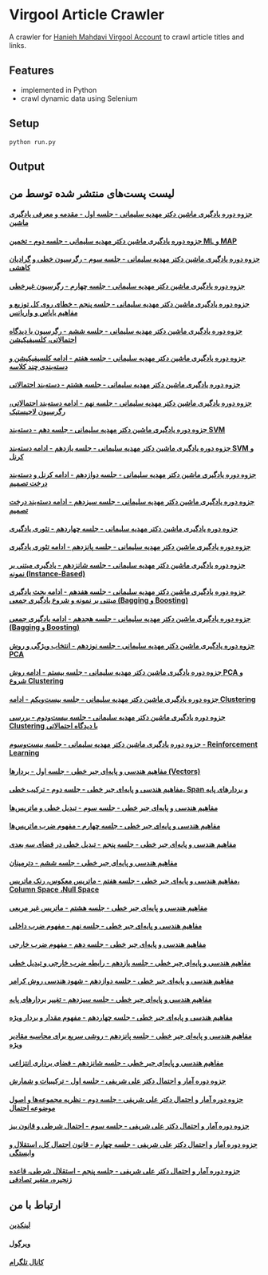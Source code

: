 # Virgool Article Crawler
A crawler for [Hanieh Mahdavi Virgool Account](https://virgool.io/@haniehmahdavi26) to crawl article titles and links.

## Features
+ implemented in Python
+ crawl dynamic data using Selenium

## Setup
```console
python run.py
```

## Output
## لیست پست‌های منتشر شده توسط من
#### [جزوه دوره یادگیری ماشین دکتر مهدیه سلیمانی - جلسه اول - مقدمه و معرفی یادگیری ماشین](https://virgool.io/@haniehmahdavi26/%D8%AC%D8%B2%D9%88%D9%87-%D8%AF%D9%88%D8%B1%D9%87-%DB%8C%D8%A7%D8%AF%DA%AF%DB%8C%D8%B1%DB%8C-%D9%85%D8%A7%D8%B4%DB%8C%D9%86-%D8%AF%DA%A9%D8%AA%D8%B1-%D9%85%D9%87%D8%AF%DB%8C%D9%87-%D8%B3%D9%84%DB%8C%D9%85%D8%A7%D9%86%DB%8C-%D8%AC%D9%84%D8%B3%D9%87-%D8%A7%D9%88%D9%84-%D9%85%D9%82%D8%AF%D9%85%D9%87-%D9%88-%D9%85%D8%B9%D8%B1%D9%81%DB%8C-%DB%8C%D8%A7%D8%AF%DA%AF%DB%8C%D8%B1%DB%8C-%D9%85%D8%A7%D8%B4%DB%8C%D9%86-q4xhxdd8ijh0)

#### [جزوه دوره یادگیری ماشین دکتر مهدیه سلیمانی - جلسه دوم - تخمین ML و MAP](https://virgool.io/@haniehmahdavi26/%D8%AC%D8%B2%D9%88%D9%87-%D8%AF%D9%88%D8%B1%D9%87-%DB%8C%D8%A7%D8%AF%DA%AF%DB%8C%D8%B1%DB%8C-%D9%85%D8%A7%D8%B4%DB%8C%D9%86-%D8%AF%DA%A9%D8%AA%D8%B1-%D9%85%D9%87%D8%AF%DB%8C%D9%87-%D8%B3%D9%84%DB%8C%D9%85%D8%A7%D9%86%DB%8C-%D8%AC%D9%84%D8%B3%D9%87-%D8%AF%D9%88%D9%85-%D8%AA%D8%AE%D9%85%DB%8C%D9%86-ml-%D9%88-map-kyi4k5yspjt3)

#### [جزوه دوره یادگیری ماشین دکتر مهدیه سلیمانی - جلسه سوم - رگرسیون خطی و گرادیان کاهشی](https://virgool.io/@haniehmahdavi26/%D8%AC%D8%B2%D9%88%D9%87-%D8%AF%D9%88%D8%B1%D9%87-%DB%8C%D8%A7%D8%AF%DA%AF%DB%8C%D8%B1%DB%8C-%D9%85%D8%A7%D8%B4%DB%8C%D9%86-%D8%AF%DA%A9%D8%AA%D8%B1-%D9%85%D9%87%D8%AF%DB%8C%D9%87-%D8%B3%D9%84%DB%8C%D9%85%D8%A7%D9%86%DB%8C-%D8%AC%D9%84%D8%B3%D9%87-%D8%B3%D9%88%D9%85-%D8%B1%DA%AF%D8%B1%D8%B3%DB%8C%D9%88%D9%86-%D8%AE%D8%B7%DB%8C-zspfesmsgdtg)

#### [جزوه دوره یادگیری ماشین دکتر مهدیه سلیمانی - جلسه چهارم - رگرسیون غیرخطی](https://virgool.io/@haniehmahdavi26/%D8%AC%D8%B2%D9%88%D9%87-%D8%AF%D9%88%D8%B1%D9%87-%DB%8C%D8%A7%D8%AF%DA%AF%DB%8C%D8%B1%DB%8C-%D9%85%D8%A7%D8%B4%DB%8C%D9%86-%D8%AF%DA%A9%D8%AA%D8%B1-%D9%85%D9%87%D8%AF%DB%8C%D9%87-%D8%B3%D9%84%DB%8C%D9%85%D8%A7%D9%86%DB%8C-%D8%AC%D9%84%D8%B3%D9%87-%DA%86%D9%87%D8%A7%D8%B1%D9%85-%D8%B1%DA%AF%D8%B1%D8%B3%DB%8C%D9%88%D9%86-%D8%BA%DB%8C%D8%B1-%D8%AE%D8%B7%DB%8C-mrfpl8n5jq6w)

#### [جزوه دوره یادگیری ماشین دکتر مهدیه سلیمانی - جلسه پنجم - خطای روی کل توزیع و مفاهیم بایاس و واریانس](https://virgool.io/@haniehmahdavi26/%D8%AC%D8%B2%D9%88%D9%87-%D8%AF%D9%88%D8%B1%D9%87-%DB%8C%D8%A7%D8%AF%DA%AF%DB%8C%D8%B1%DB%8C-%D9%85%D8%A7%D8%B4%DB%8C%D9%86-%D8%AF%DA%A9%D8%AA%D8%B1-%D9%85%D9%87%D8%AF%DB%8C%D9%87-%D8%B3%D9%84%DB%8C%D9%85%D8%A7%D9%86%DB%8C-%D8%AC%D9%84%D8%B3%D9%87-%D9%BE%D9%86%D8%AC%D9%85-%D8%AE%D8%B7%D8%A7%DB%8C-%D8%B1%D9%88%DB%8C-%DA%A9%D9%84-%D8%AA%D9%88%D8%B2%DB%8C%D8%B9-%D9%88-%D9%85%D9%81%D8%A7%D9%87%DB%8C%D9%85-%D8%A8%D8%A7%DB%8C%D8%A7%D8%B3-%D9%88-%D9%88%D8%A7%D8%B1%DB%8C%D8%A7%D9%86%D8%B3-heopbphxufge)

#### [جزوه دوره یادگیری ماشین دکتر مهدیه سلیمانی - جلسه ششم - رگرسیون با دیدگاه احتمالاتی، کلسیفیکیشن](https://virgool.io/@haniehmahdavi26/%D8%AC%D8%B2%D9%88%D9%87-%D8%AF%D9%88%D8%B1%D9%87-%DB%8C%D8%A7%D8%AF%DA%AF%DB%8C%D8%B1%DB%8C-%D9%85%D8%A7%D8%B4%DB%8C%D9%86-%D8%AF%DA%A9%D8%AA%D8%B1-%D9%85%D9%87%D8%AF%DB%8C%D9%87-%D8%B3%D9%84%DB%8C%D9%85%D8%A7%D9%86%DB%8C-%D8%AC%D9%84%D8%B3%D9%87-%D8%B4%D8%B4%D9%85-%D8%B1%DA%AF%D8%B1%D8%B3%DB%8C%D9%88%D9%86-%D8%A8%D8%A7-%D8%AF%DB%8C%D8%AF%DA%AF%D8%A7%D9%87-%D8%A7%D8%AD%D8%AA%D9%85%D8%A7%D9%84%D8%A7%D8%AA%DB%8C-%DA%A9%D9%84%D8%B3%DB%8C%D9%81%DB%8C%DA%A9%DB%8C%D8%B4%D9%86-qzumirzraaxn)

#### [جزوه دوره یادگیری ماشین دکتر مهدیه سلیمانی - جلسه هفتم - ادامه کلسیفیکیشن و دسته‌بندی چند کلاسه](https://virgool.io/@haniehmahdavi26/%D8%AC%D8%B2%D9%88%D9%87-%D8%AF%D9%88%D8%B1%D9%87-%DB%8C%D8%A7%D8%AF%DA%AF%DB%8C%D8%B1%DB%8C-%D9%85%D8%A7%D8%B4%DB%8C%D9%86-%D8%AF%DA%A9%D8%AA%D8%B1-%D9%85%D9%87%D8%AF%DB%8C%D9%87-%D8%B3%D9%84%DB%8C%D9%85%D8%A7%D9%86%DB%8C-%D8%AC%D9%84%D8%B3%D9%87-%D9%87%D9%81%D8%AA%D9%85-%D8%A7%D8%AF%D8%A7%D9%85%D9%87-%DA%A9%D9%84%D8%B3%DB%8C%D9%81%DB%8C%DA%A9%DB%8C%D8%B4%D9%86-%D9%88-%D8%AF%D8%B3%D8%AA%D9%87-%D8%A8%D9%86%D8%AF%DB%8C-%DA%86%D9%86%D8%AF-%DA%A9%D9%84%D8%A7%D8%B3%D9%87-esqvkyojwfbn)

#### [جزوه دوره یادگیری ماشین دکتر مهدیه سلیمانی - جلسه هشتم - دسته‌بند احتمالاتی](https://virgool.io/@haniehmahdavi26/%D8%AC%D8%B2%D9%88%D9%87-%D8%AF%D9%88%D8%B1%D9%87-%DB%8C%D8%A7%D8%AF%DA%AF%DB%8C%D8%B1%DB%8C-%D9%85%D8%A7%D8%B4%DB%8C%D9%86-%D8%AF%DA%A9%D8%AA%D8%B1-%D9%85%D9%87%D8%AF%DB%8C%D9%87-%D8%B3%D9%84%DB%8C%D9%85%D8%A7%D9%86%DB%8C-%D8%AC%D9%84%D8%B3%D9%87-%D9%87%D8%B4%D8%AA%D9%85-%D8%A7%D8%AF%D8%A7%D9%85%D9%87-%DA%A9%D9%84%D8%B3%DB%8C%D9%81%DB%8C%DA%A9%DB%8C%D8%B4%D9%86-%D9%88-%D8%AF%D8%B3%D8%AA%D9%87-%D8%A8%D9%86%D8%AF-%D8%A7%D8%AD%D8%AA%D9%85%D8%A7%D9%84%D8%A7%D8%AA%DB%8C-oevorbx3q2mp)

#### [جزوه دوره یادگیری ماشین دکتر مهدیه سلیمانی - جلسه نهم - ادامه دسته‌بند احتمالاتی، رگرسیون لاجیستیک](https://virgool.io/@haniehmahdavi26/%D8%AC%D8%B2%D9%88%D9%87-%D8%AF%D9%88%D8%B1%D9%87-%DB%8C%D8%A7%D8%AF%DA%AF%DB%8C%D8%B1%DB%8C-%D9%85%D8%A7%D8%B4%DB%8C%D9%86-%D8%AF%DA%A9%D8%AA%D8%B1-%D9%85%D9%87%D8%AF%DB%8C%D9%87-%D8%B3%D9%84%DB%8C%D9%85%D8%A7%D9%86%DB%8C-%D8%AC%D9%84%D8%B3%D9%87-%D9%86%D9%87%D9%85-%D8%A7%D8%AF%D8%A7%D9%85%D9%87-%D8%AF%D8%B3%D8%AA%D9%87-%D8%A8%D9%86%D8%AF-%D8%A7%D8%AD%D8%AA%D9%85%D8%A7%D9%84%D8%A7%D8%AA%DB%8C-%D8%B1%DA%AF%D8%B1%D8%B3%DB%8C%D9%88%D9%86-%D9%84%D8%A7%D8%AC%DB%8C%D8%B3%D8%AA%DB%8C%DA%A9-t2ritdieolkh)

#### [جزوه دوره یادگیری ماشین دکتر مهدیه سلیمانی - جلسه دهم - دسته‌بند SVM](https://virgool.io/@haniehmahdavi26/%D8%AC%D8%B2%D9%88%D9%87-%D8%AF%D9%88%D8%B1%D9%87-%DB%8C%D8%A7%D8%AF%DA%AF%DB%8C%D8%B1%DB%8C-%D9%85%D8%A7%D8%B4%DB%8C%D9%86-%D8%AF%DA%A9%D8%AA%D8%B1-%D9%85%D9%87%D8%AF%DB%8C%D9%87-%D8%B3%D9%84%DB%8C%D9%85%D8%A7%D9%86%DB%8C-%D8%AC%D9%84%D8%B3%D9%87-%D8%AF%D9%87%D9%85-%D8%AF%D8%B3%D8%AA%D9%87-%D8%A8%D9%86%D8%AF-svm-hjzuuodq4sps)

#### [جزوه دوره یادگیری ماشین دکتر مهدیه سلیمانی - جلسه یازدهم - ادامه دسته‌بند SVM و کرنل](https://virgool.io/@haniehmahdavi26/%D8%AC%D8%B2%D9%88%D9%87-%D8%AF%D9%88%D8%B1%D9%87-%DB%8C%D8%A7%D8%AF%DA%AF%DB%8C%D8%B1%DB%8C-%D9%85%D8%A7%D8%B4%DB%8C%D9%86-%D8%AF%DA%A9%D8%AA%D8%B1-%D9%85%D9%87%D8%AF%DB%8C%D9%87-%D8%B3%D9%84%DB%8C%D9%85%D8%A7%D9%86%DB%8C-%D8%AC%D9%84%D8%B3%D9%87-%DB%8C%D8%A7%D8%B2%D8%AF%D9%87%D9%85-%D8%A7%D8%AF%D8%A7%D9%85%D9%87-%D8%AF%D8%B3%D8%AA%D9%87-%D8%A8%D9%86%D8%AF-svm-%D9%88-%DA%A9%D8%B1%D9%86%D9%84-jspaupfwo0mq)

#### [جزوه دوره یادگیری ماشین دکتر مهدیه سلیمانی - جلسه دوازدهم - ادامه کرنل و دسته‌بند درخت تصمیم](https://virgool.io/@haniehmahdavi26/%D8%AC%D8%B2%D9%88%D9%87-%D8%AF%D9%88%D8%B1%D9%87-%DB%8C%D8%A7%D8%AF%DA%AF%DB%8C%D8%B1%DB%8C-%D9%85%D8%A7%D8%B4%DB%8C%D9%86-%D8%AF%DA%A9%D8%AA%D8%B1-%D9%85%D9%87%D8%AF%DB%8C%D9%87-%D8%B3%D9%84%DB%8C%D9%85%D8%A7%D9%86%DB%8C-%D8%AC%D9%84%D8%B3%D9%87-%D8%AF%D9%88%D8%A7%D8%B2%D8%AF%D9%87%D9%85-%D8%A7%D8%AF%D8%A7%D9%85%D9%87-%DA%A9%D8%B1%D9%86%D9%84-%D9%88-%D8%AF%D8%B3%D8%AA%D9%87-%D8%A8%D9%86%D8%AF-%D8%AF%D8%B1%D8%AE%D8%AA-%D8%AA%D8%B5%D9%85%DB%8C%D9%85-kf26bwu7vdxq)

#### [جزوه دوره یادگیری ماشین دکتر مهدیه سلیمانی - جلسه سیزدهم - ادامه دسته‌بند درخت تصمیم](https://virgool.io/@haniehmahdavi26/%D8%AC%D8%B2%D9%88%D9%87-%D8%AF%D9%88%D8%B1%D9%87-%DB%8C%D8%A7%D8%AF%DA%AF%DB%8C%D8%B1%DB%8C-%D9%85%D8%A7%D8%B4%DB%8C%D9%86-%D8%AF%DA%A9%D8%AA%D8%B1-%D9%85%D9%87%D8%AF%DB%8C%D9%87-%D8%B3%D9%84%DB%8C%D9%85%D8%A7%D9%86%DB%8C-%D8%AC%D9%84%D8%B3%D9%87-%D8%B3%DB%8C%D8%B2%D8%AF%D9%87%D9%85-%D8%A7%D8%AF%D8%A7%D9%85%D9%87-%D8%AF%D8%B3%D8%AA%D9%87-%D8%A8%D9%86%D8%AF-%D8%AF%D8%B1%D8%AE%D8%AA-%D8%AA%D8%B5%D9%85%DB%8C%D9%85-x4hesxtsrjci)

#### [جزوه دوره یادگیری ماشین دکتر مهدیه سلیمانی - جلسه چهاردهم - تئوری یادگیری](https://virgool.io/@haniehmahdavi26/%D8%AC%D8%B2%D9%88%D9%87-%D8%AF%D9%88%D8%B1%D9%87-%DB%8C%D8%A7%D8%AF%DA%AF%DB%8C%D8%B1%DB%8C-%D9%85%D8%A7%D8%B4%DB%8C%D9%86-%D8%AF%DA%A9%D8%AA%D8%B1-%D9%85%D9%87%D8%AF%DB%8C%D9%87-%D8%B3%D9%84%DB%8C%D9%85%D8%A7%D9%86%DB%8C-%D8%AC%D9%84%D8%B3%D9%87-%DA%86%D9%87%D8%A7%D8%B1%D8%AF%D9%87%D9%85-%D8%AA%D8%A6%D9%88%D8%B1%DB%8C-%DB%8C%D8%A7%D8%AF%DA%AF%DB%8C%D8%B1%DB%8C-uja7gxxm6ml7)

#### [جزوه دوره یادگیری ماشین دکتر مهدیه سلیمانی - جلسه پانزدهم - ادامه تئوری یادگیری](https://virgool.io/@haniehmahdavi26/%D8%AC%D8%B2%D9%88%D9%87-%D8%AF%D9%88%D8%B1%D9%87-%DB%8C%D8%A7%D8%AF%DA%AF%DB%8C%D8%B1%DB%8C-%D9%85%D8%A7%D8%B4%DB%8C%D9%86-%D8%AF%DA%A9%D8%AA%D8%B1-%D9%85%D9%87%D8%AF%DB%8C%D9%87-%D8%B3%D9%84%DB%8C%D9%85%D8%A7%D9%86%DB%8C-%D8%AC%D9%84%D8%B3%D9%87-%D9%BE%D8%A7%D9%86%D8%B2%D8%AF%D9%87%D9%85-%D8%A7%D8%AF%D8%A7%D9%85%D9%87-%D8%AA%D8%A6%D9%88%D8%B1%DB%8C-%DB%8C%D8%A7%D8%AF%DA%AF%DB%8C%D8%B1%DB%8C-pw6axqas58st)

#### [جزوه دوره یادگیری ماشین دکتر مهدیه سلیمانی - جلسه شانزدهم - یادگیری مبتنی بر نمونه (Instance-Based)](https://virgool.io/@haniehmahdavi26/%D8%AC%D8%B2%D9%88%D9%87-%D8%AF%D9%88%D8%B1%D9%87-%DB%8C%D8%A7%D8%AF%DA%AF%DB%8C%D8%B1%DB%8C-%D9%85%D8%A7%D8%B4%DB%8C%D9%86-%D8%AF%DA%A9%D8%AA%D8%B1-%D9%85%D9%87%D8%AF%DB%8C%D9%87-%D8%B3%D9%84%DB%8C%D9%85%D8%A7%D9%86%DB%8C-%D8%AC%D9%84%D8%B3%D9%87-%D8%B4%D8%A7%D9%86%D8%B2%D8%AF%D9%87%D9%85-%DB%8C%D8%A7%D8%AF%DA%AF%DB%8C%D8%B1%DB%8C-%D9%85%D8%A8%D8%AA%D9%86%DB%8C-%D8%A8%D8%B1-%D9%86%D9%85%D9%88%D9%86%D9%87-instance-based-mw9zem5ponam)

#### [جزوه دوره یادگیری ماشین دکتر مهدیه سلیمانی - جلسه هفدهم - ادامه بحث يادگيری مبتنی بر نمونه و شروع يادگيری جمعی (Bagging و Boosting)](https://virgool.io/@haniehmahdavi26/%D8%AC%D8%B2%D9%88%D9%87-%D8%AF%D9%88%D8%B1%D9%87-%DB%8C%D8%A7%D8%AF%DA%AF%DB%8C%D8%B1%DB%8C-%D9%85%D8%A7%D8%B4%DB%8C%D9%86-%D8%AF%DA%A9%D8%AA%D8%B1-%D9%85%D9%87%D8%AF%DB%8C%D9%87-%D8%B3%D9%84%DB%8C%D9%85%D8%A7%D9%86%DB%8C-%D8%AC%D9%84%D8%B3%D9%87-%D9%87%D9%81%D8%AF%D9%87%D9%85-%D8%A7%D8%AF%D8%A7%D9%85%D9%87-%D8%A8%D8%AD%D8%AB-%D9%8A%D8%A7%D8%AF%DA%AF%D9%8A%D8%B1%DB%8C-%D9%85%D8%A8%D8%AA%D9%86%DB%8C-%D8%A8%D8%B1-%D9%86%D9%85%D9%88%D9%86%D9%87-%D9%88-%D8%B4%D8%B1%D9%88%D8%B9-%D9%8A%D8%A7%D8%AF%DA%AF%D9%8A%D8%B1%DB%8C-%D8%AC%D9%85%D8%B9%DB%8C-bagging-%D9%88-boosting-s84jcfijfrbz)

#### [جزوه دوره یادگیری ماشین دکتر مهدیه سلیمانی - جلسه هجدهم - ادامه يادگيری جمعی (Bagging و Boosting)](https://virgool.io/@haniehmahdavi26/%D8%AC%D8%B2%D9%88%D9%87-%D8%AF%D9%88%D8%B1%D9%87-%DB%8C%D8%A7%D8%AF%DA%AF%DB%8C%D8%B1%DB%8C-%D9%85%D8%A7%D8%B4%DB%8C%D9%86-%D8%AF%DA%A9%D8%AA%D8%B1-%D9%85%D9%87%D8%AF%DB%8C%D9%87-%D8%B3%D9%84%DB%8C%D9%85%D8%A7%D9%86%DB%8C-%D8%AC%D9%84%D8%B3%D9%87-%D9%87%D8%AC%D8%AF%D9%87%D9%85-%D8%A7%D8%AF%D8%A7%D9%85%D9%87-%D9%8A%D8%A7%D8%AF%DA%AF%D9%8A%D8%B1%DB%8C-%D8%AC%D9%85%D8%B9%DB%8C-bagging-%D9%88-boosting-uoiwfmw9iyze)

#### [جزوه دوره یادگیری ماشین دکتر مهدیه سلیمانی - جلسه نوزدهم - انتخاب ويژگی و روش PCA](https://virgool.io/@haniehmahdavi26/%D8%AC%D8%B2%D9%88%D9%87-%D8%AF%D9%88%D8%B1%D9%87-%DB%8C%D8%A7%D8%AF%DA%AF%DB%8C%D8%B1%DB%8C-%D9%85%D8%A7%D8%B4%DB%8C%D9%86-%D8%AF%DA%A9%D8%AA%D8%B1-%D9%85%D9%87%D8%AF%DB%8C%D9%87-%D8%B3%D9%84%DB%8C%D9%85%D8%A7%D9%86%DB%8C-%D8%AC%D9%84%D8%B3%D9%87-%D9%86%D9%88%D8%B2%D8%AF%D9%87%D9%85-%D8%A7%D9%86%D8%AA%D8%AE%D8%A7%D8%A8-%D9%88%D9%8A%DA%98%DA%AF%DB%8C-%D9%88-%D8%B1%D9%88%D8%B4-pca-y4rzxuqxhcky)

#### [جزوه دوره یادگیری ماشین دکتر مهدیه سلیمانی - جلسه بیستم - ادامه روش PCA و شروع Clustering](https://virgool.io/@haniehmahdavi26/%D8%AC%D8%B2%D9%88%D9%87-%D8%AF%D9%88%D8%B1%D9%87-%DB%8C%D8%A7%D8%AF%DA%AF%DB%8C%D8%B1%DB%8C-%D9%85%D8%A7%D8%B4%DB%8C%D9%86-%D8%AF%DA%A9%D8%AA%D8%B1-%D9%85%D9%87%D8%AF%DB%8C%D9%87-%D8%B3%D9%84%DB%8C%D9%85%D8%A7%D9%86%DB%8C-%D8%AC%D9%84%D8%B3%D9%87-%D8%A8%DB%8C%D8%B3%D8%AA%D9%85-%D8%A7%D8%AF%D8%A7%D9%85%D9%87-%D8%B1%D9%88%D8%B4-pca-%D9%88-%D8%B4%D8%B1%D9%88%D8%B9-clustering-fdrwveohcmkw)

#### [جزوه دوره یادگیری ماشین دکتر مهدیه سلیمانی - جلسه بیست‌و‌یکم - ادامه Clustering](https://virgool.io/@haniehmahdavi26/%D8%AC%D8%B2%D9%88%D9%87-%D8%AF%D9%88%D8%B1%D9%87-%DB%8C%D8%A7%D8%AF%DA%AF%DB%8C%D8%B1%DB%8C-%D9%85%D8%A7%D8%B4%DB%8C%D9%86-%D8%AF%DA%A9%D8%AA%D8%B1-%D9%85%D9%87%D8%AF%DB%8C%D9%87-%D8%B3%D9%84%DB%8C%D9%85%D8%A7%D9%86%DB%8C-%D8%AC%D9%84%D8%B3%D9%87-%D8%A8%DB%8C%D8%B3%D8%AA-%D9%88-%DB%8C%DA%A9%D9%85-%D8%A7%D8%AF%D8%A7%D9%85%D9%87-clustering-pw5dka2x3uxd)

#### [جزوه دوره یادگیری ماشین دکتر مهدیه سلیمانی - جلسه بیست‌و‌دوم - بررسی Clustering با دیدگاه احتمالاتی](https://virgool.io/@haniehmahdavi26/%D8%AC%D8%B2%D9%88%D9%87-%D8%AF%D9%88%D8%B1%D9%87-%DB%8C%D8%A7%D8%AF%DA%AF%DB%8C%D8%B1%DB%8C-%D9%85%D8%A7%D8%B4%DB%8C%D9%86-%D8%AF%DA%A9%D8%AA%D8%B1-%D9%85%D9%87%D8%AF%DB%8C%D9%87-%D8%B3%D9%84%DB%8C%D9%85%D8%A7%D9%86%DB%8C-%D8%AC%D9%84%D8%B3%D9%87-%D8%A8%DB%8C%D8%B3%D8%AA-%D9%88-%D8%AF%D9%88%D9%85-%D8%A8%D8%B1%D8%B1%D8%B3%DB%8C-clustering-%D8%A8%D8%A7-%D8%AF%DB%8C%D8%AF%DA%AF%D8%A7%D9%87-%D8%A7%D8%AD%D8%AA%D9%85%D8%A7%D9%84%D8%A7%D8%AA%DB%8C-wzdo7lmidv7a)

#### [جزوه دوره یادگیری ماشین دکتر مهدیه سلیمانی - جلسه بیست‌و‌سوم - Reinforcement Learning](https://virgool.io/@haniehmahdavi26/%D8%AC%D8%B2%D9%88%D9%87-%D8%AF%D9%88%D8%B1%D9%87-%DB%8C%D8%A7%D8%AF%DA%AF%DB%8C%D8%B1%DB%8C-%D9%85%D8%A7%D8%B4%DB%8C%D9%86-%D8%AF%DA%A9%D8%AA%D8%B1-%D9%85%D9%87%D8%AF%DB%8C%D9%87-%D8%B3%D9%84%DB%8C%D9%85%D8%A7%D9%86%DB%8C-%D8%AC%D9%84%D8%B3%D9%87-%D8%A8%DB%8C%D8%B3%D8%AA-%D9%88-%D8%B3%D9%88%D9%85-reinforcement-learning-xbc4efxct2ce)

#### [مفاهیم هندسی و پایه‌ای جبر خطی - جلسه اول - بردارها (Vectors)](https://virgool.io/@haniehmahdavi26/%D9%85%D9%81%D8%A7%D9%87%DB%8C%D9%85-%D9%87%D9%86%D8%AF%D8%B3%DB%8C-%D9%88-%D9%BE%D8%A7%DB%8C%D9%87-%D8%A7%DB%8C-%D8%AC%D8%A8%D8%B1-%D8%AE%D8%B7%DB%8C-%D8%AC%D9%84%D8%B3%D9%87-%D8%A7%D9%88%D9%84-%D8%A8%D8%B1%D8%AF%D8%A7%D8%B1%D9%87%D8%A7-vectors-zogjlosyai7g)

#### [مفاهیم هندسی و پایه‌ای جبر خطی - جلسه دوم - ترکیب خطی، Span و بردارهای پایه](https://virgool.io/@haniehmahdavi26/%D9%85%D9%81%D8%A7%D9%87%DB%8C%D9%85-%D9%87%D9%86%D8%AF%D8%B3%DB%8C-%D9%88-%D9%BE%D8%A7%DB%8C%D9%87-%D8%A7%DB%8C-%D8%AC%D8%A8%D8%B1-%D8%AE%D8%B7%DB%8C-%D8%AC%D9%84%D8%B3%D9%87-%D8%AF%D9%88%D9%85-%D8%AA%D8%B1%DA%A9%DB%8C%D8%A8-%D8%AE%D8%B7%DB%8C-span-%D9%88-%D8%A8%D8%B1%D8%AF%D8%A7%D8%B1%D9%87%D8%A7%DB%8C-%D9%BE%D8%A7%DB%8C%D9%87-w7mj7je7zcqd)

#### [مفاهیم هندسی و پایه‌ای جبر خطی - جلسه سوم - تبدیل خطی و ماتریس‌ها](https://virgool.io/@haniehmahdavi26/%D9%85%D9%81%D8%A7%D9%87%DB%8C%D9%85-%D9%87%D9%86%D8%AF%D8%B3%DB%8C-%D9%88-%D9%BE%D8%A7%DB%8C%D9%87-%D8%A7%DB%8C-%D8%AC%D8%A8%D8%B1-%D8%AE%D8%B7%DB%8C-%D8%AC%D9%84%D8%B3%D9%87-%D8%B3%D9%88%D9%85-%D8%AA%D8%A8%D8%AF%DB%8C%D9%84-%D8%AE%D8%B7%DB%8C-%D9%88-%D9%85%D8%A7%D8%AA%D8%B1%DB%8C%D8%B3-%D9%87%D8%A7-sy5hbe4ocfht)

#### [مفاهیم هندسی و پایه‌ای جبر خطی - جلسه چهارم - مفهوم ضرب ماتریس‌ها](https://virgool.io/@haniehmahdavi26/%D9%85%D9%81%D8%A7%D9%87%DB%8C%D9%85-%D9%87%D9%86%D8%AF%D8%B3%DB%8C-%D9%88-%D9%BE%D8%A7%DB%8C%D9%87-%D8%A7%DB%8C-%D8%AC%D8%A8%D8%B1-%D8%AE%D8%B7%DB%8C-%D8%AC%D9%84%D8%B3%D9%87-%DA%86%D9%87%D8%A7%D8%B1%D9%85-%D9%85%D9%81%D9%87%D9%88%D9%85-%D8%B6%D8%B1%D8%A8-%D9%85%D8%A7%D8%AA%D8%B1%DB%8C%D8%B3-%D9%87%D8%A7-sqtadqqxgltf)

#### [مفاهیم هندسی و پایه‌ای جبر خطی - جلسه پنجم - تبدیل خطی در فضای سه‌ بعدی](https://virgool.io/@haniehmahdavi26/%D9%85%D9%81%D8%A7%D9%87%DB%8C%D9%85-%D9%87%D9%86%D8%AF%D8%B3%DB%8C-%D9%88-%D9%BE%D8%A7%DB%8C%D9%87-%D8%A7%DB%8C-%D8%AC%D8%A8%D8%B1-%D8%AE%D8%B7%DB%8C-%D8%AC%D9%84%D8%B3%D9%87-%D9%BE%D9%86%D8%AC%D9%85-%D8%AA%D8%A8%D8%AF%DB%8C%D9%84-%D8%AE%D8%B7%DB%8C-%D8%AF%D8%B1-%D9%81%D8%B6%D8%A7%DB%8C-%D8%B3%D9%87-%D8%A8%D8%B9%D8%AF%DB%8C-dya975acgbxg)

#### [مفاهیم هندسی و پایه‌ای جبر خطی - جلسه ششم - دترمینان](https://virgool.io/@haniehmahdavi26/%D9%85%D9%81%D8%A7%D9%87%DB%8C%D9%85-%D9%87%D9%86%D8%AF%D8%B3%DB%8C-%D9%88-%D9%BE%D8%A7%DB%8C%D9%87-%D8%A7%DB%8C-%D8%AC%D8%A8%D8%B1-%D8%AE%D8%B7%DB%8C-%D8%AC%D9%84%D8%B3%D9%87-%D8%B4%D8%B4%D9%85-%D8%AF%D8%AA%D8%B1%D9%85%DB%8C%D9%86%D8%A7%D9%86-uvct3oysjl7s)

#### [مفاهیم هندسی و پایه‌ای جبر خطی - جلسه هفتم - ماتریس معکوس، رنک ماتریس، Column Space ،Null Space](https://virgool.io/@haniehmahdavi26/%D9%85%D9%81%D8%A7%D9%87%DB%8C%D9%85-%D9%87%D9%86%D8%AF%D8%B3%DB%8C-%D9%88-%D9%BE%D8%A7%DB%8C%D9%87-%D8%A7%DB%8C-%D8%AC%D8%A8%D8%B1-%D8%AE%D8%B7%DB%8C-%D8%AC%D9%84%D8%B3%D9%87-%D9%87%D9%81%D8%AA%D9%85-%D9%85%D8%A7%D8%AA%D8%B1%DB%8C%D8%B3-%D9%85%D8%B9%DA%A9%D9%88%D8%B3-%D8%B1%D9%86%DA%A9-%D9%85%D8%A7%D8%AA%D8%B1%DB%8C%D8%B3-column-space-null-space-q8epkv6l7i9j)

#### [مفاهیم هندسی و پایه‌ای جبر خطی - جلسه هشتم - ماتریس غیر مربعی](https://virgool.io/@haniehmahdavi26/%D9%85%D9%81%D8%A7%D9%87%DB%8C%D9%85-%D9%87%D9%86%D8%AF%D8%B3%DB%8C-%D9%88-%D9%BE%D8%A7%DB%8C%D9%87-%D8%A7%DB%8C-%D8%AC%D8%A8%D8%B1-%D8%AE%D8%B7%DB%8C-%D8%AC%D9%84%D8%B3%D9%87-%D9%87%D8%B4%D8%AA%D9%85-%D9%85%D8%A7%D8%AA%D8%B1%DB%8C%D8%B3-%D8%BA%DB%8C%D8%B1-%D9%85%D8%B1%D8%A8%D8%B9%DB%8C-qqp26yusht5k)

#### [مفاهیم هندسی و پایه‌ای جبر خطی - جلسه نهم - مفهوم ضرب داخلی](https://virgool.io/@haniehmahdavi26/%D9%85%D9%81%D8%A7%D9%87%DB%8C%D9%85-%D9%87%D9%86%D8%AF%D8%B3%DB%8C-%D9%88-%D9%BE%D8%A7%DB%8C%D9%87-%D8%A7%DB%8C-%D8%AC%D8%A8%D8%B1-%D8%AE%D8%B7%DB%8C-%D8%AC%D9%84%D8%B3%D9%87-%D9%86%D9%87%D9%85-%D9%85%D9%81%D9%87%D9%88%D9%85-%D8%B6%D8%B1%D8%A8-%D8%AF%D8%A7%D8%AE%D9%84%DB%8C-j9zfuod8gyp9)

#### [مفاهیم هندسی و پایه‌ای جبر خطی - جلسه دهم - مفهوم ضرب خارجی](https://virgool.io/@haniehmahdavi26/%D9%85%D9%81%D8%A7%D9%87%DB%8C%D9%85-%D9%87%D9%86%D8%AF%D8%B3%DB%8C-%D9%88-%D9%BE%D8%A7%DB%8C%D9%87-%D8%A7%DB%8C-%D8%AC%D8%A8%D8%B1-%D8%AE%D8%B7%DB%8C-%D8%AC%D9%84%D8%B3%D9%87-%D8%AF%D9%87%D9%85-%D9%85%D9%81%D9%87%D9%88%D9%85-%D8%B6%D8%B1%D8%A8-%D8%AE%D8%A7%D8%B1%D8%AC%DB%8C-wufgsc5wdine)

#### [مفاهیم هندسی و پایه‌ای جبر خطی - جلسه یازدهم - رابطه ضرب خارجی و تبدیل خطی](https://virgool.io/@haniehmahdavi26/%D9%85%D9%81%D8%A7%D9%87%DB%8C%D9%85-%D9%87%D9%86%D8%AF%D8%B3%DB%8C-%D9%88-%D9%BE%D8%A7%DB%8C%D9%87-%D8%A7%DB%8C-%D8%AC%D8%A8%D8%B1-%D8%AE%D8%B7%DB%8C-%D8%AC%D9%84%D8%B3%D9%87-%DB%8C%D8%A7%D8%B2%D8%AF%D9%87%D9%85-%D8%B1%D8%A7%D8%A8%D8%B7%D9%87-%D8%B6%D8%B1%D8%A8-%D8%AE%D8%A7%D8%B1%D8%AC%DB%8C-%D9%88-%D8%AA%D8%A8%D8%AF%DB%8C%D9%84-%D8%AE%D8%B7%DB%8C-xmzjrkbwwmfs)

#### [مفاهیم هندسی و پایه‌ای جبر خطی - جلسه دوازدهم - شهود هندسی روش کرامر](https://virgool.io/@haniehmahdavi26/%D9%85%D9%81%D8%A7%D9%87%DB%8C%D9%85-%D9%87%D9%86%D8%AF%D8%B3%DB%8C-%D9%88-%D9%BE%D8%A7%DB%8C%D9%87-%D8%A7%DB%8C-%D8%AC%D8%A8%D8%B1-%D8%AE%D8%B7%DB%8C-%D8%AC%D9%84%D8%B3%D9%87-%D8%AF%D9%88%D8%A7%D8%B2%D8%AF%D9%87%D9%85-%D8%B4%D9%87%D9%88%D8%AF-%D9%87%D9%86%D8%AF%D8%B3%DB%8C-%D8%B1%D9%88%D8%B4-%DA%A9%D8%B1%D8%A7%D9%85%D8%B1-jznaar8bwsoc)

#### [مفاهیم هندسی و پایه‌ای جبر خطی - جلسه سیزدهم - تغییر بردارهای پایه](https://virgool.io/@haniehmahdavi26/%D9%85%D9%81%D8%A7%D9%87%DB%8C%D9%85-%D9%87%D9%86%D8%AF%D8%B3%DB%8C-%D9%88-%D9%BE%D8%A7%DB%8C%D9%87-%D8%A7%DB%8C-%D8%AC%D8%A8%D8%B1-%D8%AE%D8%B7%DB%8C-%D8%AC%D9%84%D8%B3%D9%87-%D8%B3%DB%8C%D8%B2%D8%AF%D9%87%D9%85-%D8%AA%D8%BA%DB%8C%DB%8C%D8%B1-%D8%A8%D8%B1%D8%AF%D8%A7%D8%B1%D9%87%D8%A7%DB%8C-%D9%BE%D8%A7%DB%8C%D9%87-wezykawnvdqe)

#### [مفاهیم هندسی و پایه‌ای جبر خطی - جلسه چهاردهم - مفهوم مقدار و بردار ویژه](https://virgool.io/@haniehmahdavi26/%D9%85%D9%81%D8%A7%D9%87%DB%8C%D9%85-%D9%87%D9%86%D8%AF%D8%B3%DB%8C-%D9%88-%D9%BE%D8%A7%DB%8C%D9%87-%D8%A7%DB%8C-%D8%AC%D8%A8%D8%B1-%D8%AE%D8%B7%DB%8C-%D8%AC%D9%84%D8%B3%D9%87-%DA%86%D9%87%D8%A7%D8%B1%D8%AF%D9%87%D9%85-%D9%85%D9%81%D9%87%D9%88%D9%85-%D9%85%D9%82%D8%AF%D8%A7%D8%B1-%D9%88-%D8%A8%D8%B1%D8%AF%D8%A7%D8%B1-%D9%88%DB%8C%DA%98%D9%87-gjxsl7yht17a)

#### [مفاهیم هندسی و پایه‌ای جبر خطی - جلسه پانزدهم - روشی سریع برای محاسبه مقادیر ویژه](https://virgool.io/@haniehmahdavi26/%D9%85%D9%81%D8%A7%D9%87%DB%8C%D9%85-%D9%87%D9%86%D8%AF%D8%B3%DB%8C-%D9%88-%D9%BE%D8%A7%DB%8C%D9%87-%D8%A7%DB%8C-%D8%AC%D8%A8%D8%B1-%D8%AE%D8%B7%DB%8C-%D8%AC%D9%84%D8%B3%D9%87-%D9%BE%D8%A7%D9%86%D8%B2%D8%AF%D9%87%D9%85-%D8%B1%D9%88%D8%B4%DB%8C-%D8%B3%D8%B1%DB%8C%D8%B9-%D8%A8%D8%B1%D8%A7%DB%8C-%D9%85%D8%AD%D8%A7%D8%B3%D8%A8%D9%87-%D9%85%D9%82%D8%A7%D8%AF%DB%8C%D8%B1-%D9%88%DB%8C%DA%98%D9%87-qf834pninmpo)

#### [مفاهیم هندسی و پایه‌ای جبر خطی - جلسه شانزدهم - فضای برداری انتزاعی](https://virgool.io/@haniehmahdavi26/%D9%85%D9%81%D8%A7%D9%87%DB%8C%D9%85-%D9%87%D9%86%D8%AF%D8%B3%DB%8C-%D9%88-%D9%BE%D8%A7%DB%8C%D9%87-%D8%A7%DB%8C-%D8%AC%D8%A8%D8%B1-%D8%AE%D8%B7%DB%8C-%D8%AC%D9%84%D8%B3%D9%87-%D8%B4%D8%A7%D9%86%D8%B2%D8%AF%D9%87%D9%85-%D9%81%D8%B6%D8%A7%DB%8C-%D8%A8%D8%B1%D8%AF%D8%A7%D8%B1%DB%8C-%D8%A7%D9%86%D8%AA%D8%B2%D8%A7%D8%B9%DB%8C-tbocsic3ig9j)

#### [جزوه دوره آمار و احتمال دکتر علی شریفی - جلسه اول - ترکیبیات و شمارش](https://virgool.io/@haniehmahdavi26/%D8%AC%D8%B2%D9%88%D9%87-%D8%AF%D9%88%D8%B1%D9%87-%D8%A2%D9%85%D8%A7%D8%B1-%D9%88-%D8%A7%D8%AD%D8%AA%D9%85%D8%A7%D9%84-%D8%AF%DA%A9%D8%AA%D8%B1-%D8%B9%D9%84%DB%8C-%D8%B4%D8%B1%DB%8C%D9%81%DB%8C-%D8%AC%D9%84%D8%B3%D9%87-%D8%A7%D9%88%D9%84-%D8%AA%D8%B1%DA%A9%DB%8C%D8%A8%DB%8C%D8%A7%D8%AA-%D9%88-%D8%B4%D9%85%D8%A7%D8%B1%D8%B4-vkrai9uqtzut)

#### [جزوه دوره آمار و احتمال دکتر علی شریفی - جلسه دوم - نظریه مجموعه‌ها و اصول موضوعه احتمال](https://virgool.io/@haniehmahdavi26/%D8%AC%D8%B2%D9%88%D9%87-%D8%AF%D9%88%D8%B1%D9%87-%D8%A2%D9%85%D8%A7%D8%B1-%D9%88-%D8%A7%D8%AD%D8%AA%D9%85%D8%A7%D9%84-%D8%AF%DA%A9%D8%AA%D8%B1-%D8%B9%D9%84%DB%8C-%D8%B4%D8%B1%DB%8C%D9%81%DB%8C-%D8%AC%D9%84%D8%B3%D9%87-%D8%AF%D9%88%D9%85-%D9%86%D8%B8%D8%B1%DB%8C%D9%87-%D9%85%D8%AC%D9%85%D9%88%D8%B9%D9%87-%D9%87%D8%A7-%D9%88-%D8%A7%D8%B5%D9%88%D9%84-%D9%85%D9%88%D8%B6%D9%88%D8%B9%D9%87-%D8%A7%D8%AD%D8%AA%D9%85%D8%A7%D9%84-a8dzambnc3ua)

#### [جزوه دوره آمار و احتمال دکتر علی شریفی - جلسه سوم - احتمال شرطی و قانون بیز](https://virgool.io/@haniehmahdavi26/%D8%AC%D8%B2%D9%88%D9%87-%D8%AF%D9%88%D8%B1%D9%87-%D8%A2%D9%85%D8%A7%D8%B1-%D9%88-%D8%A7%D8%AD%D8%AA%D9%85%D8%A7%D9%84-%D8%AF%DA%A9%D8%AA%D8%B1-%D8%B9%D9%84%DB%8C-%D8%B4%D8%B1%DB%8C%D9%81%DB%8C-%D8%AC%D9%84%D8%B3%D9%87-%D8%B3%D9%88%D9%85-%D8%A7%D8%AD%D8%AA%D9%85%D8%A7%D9%84-%D8%B4%D8%B1%D8%B7%DB%8C-%D9%88-%D9%82%D8%A7%D9%86%D9%88%D9%86-%D8%A8%DB%8C%D8%B2-d0xkrqszvl6j)

#### [جزوه دوره آمار و احتمال دکتر علی شریفی - جلسه چهارم - قانون احتمال کل، استقلال و وابستگی](https://virgool.io/@haniehmahdavi26/%D8%AC%D8%B2%D9%88%D9%87-%D8%AF%D9%88%D8%B1%D9%87-%D8%A2%D9%85%D8%A7%D8%B1-%D9%88-%D8%A7%D8%AD%D8%AA%D9%85%D8%A7%D9%84-%D8%AF%DA%A9%D8%AA%D8%B1-%D8%B9%D9%84%DB%8C-%D8%B4%D8%B1%DB%8C%D9%81%DB%8C-%D8%AC%D9%84%D8%B3%D9%87-%DA%86%D9%87%D8%A7%D8%B1%D9%85-%D9%82%D8%A7%D9%86%D9%88%D9%86-%D8%A7%D8%AD%D8%AA%D9%85%D8%A7%D9%84-%DA%A9%D9%84-%D8%A7%D8%B3%D8%AA%D9%82%D9%84%D8%A7%D9%84-%D9%88-%D9%88%D8%A7%D8%A8%D8%B3%D8%AA%DA%AF%DB%8C-xlbb89lk1tld)

#### [جزوه دوره آمار و احتمال دکتر علی شریفی - جلسه پنجم - استقلال شرطی، قاعده زنجیره، متغیر تصادفی](https://virgool.io/@haniehmahdavi26/%D8%AC%D8%B2%D9%88%D9%87-%D8%AF%D9%88%D8%B1%D9%87-%D8%A2%D9%85%D8%A7%D8%B1-%D9%88-%D8%A7%D8%AD%D8%AA%D9%85%D8%A7%D9%84-%D8%AF%DA%A9%D8%AA%D8%B1-%D8%B9%D9%84%DB%8C-%D8%B4%D8%B1%DB%8C%D9%81%DB%8C-%D8%AC%D9%84%D8%B3%D9%87-%D9%BE%D9%86%D8%AC%D9%85-%D8%A7%D8%B3%D8%AA%D9%82%D9%84%D8%A7%D9%84-%D8%B4%D8%B1%D8%B7%DB%8C-%D9%82%D8%A7%D8%B9%D8%AF%D9%87-%D8%B2%D9%86%D8%AC%DB%8C%D8%B1%D9%87-%D9%85%D8%AA%D8%BA%DB%8C%D8%B1-%D8%AA%D8%B5%D8%A7%D8%AF%D9%81%DB%8C-jrpkbxlvshqm)

## ارتباط با من
#### [لینکدین](https://www.linkedin.com/in/hanieh-mahdavi/)
#### [ویرگول](https://virgool.io/@haniehmahdavi26)
#### [کانال تلگرام](https://t.me/honio_notes)
